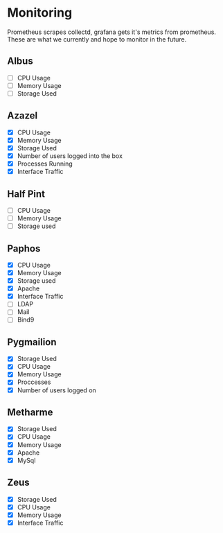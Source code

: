 # Monitoring

Prometheus scrapes collectd, grafana gets it's metrics from prometheus.
These are what we currently and hope to monitor in the future.

## Albus

- [ ] CPU Usage
- [ ] Memory Usage
- [ ] Storage Used

## Azazel

- [x] CPU Usage
- [x] Memory Usage
- [x] Storage Used
- [x] Number of users logged into the box
- [x] Processes Running
- [x] Interface Traffic

## Half Pint

- [ ] CPU Usage
- [ ] Memory Usage
- [ ] Storage used

## Paphos

- [x] CPU Usage
- [x] Memory Usage
- [x] Storage used
- [x] Apache
- [x] Interface Traffic
- [ ] LDAP
- [ ] Mail
- [ ] Bind9

## Pygmailion

- [x] Storage Used
- [x] CPU Usage
- [x] Memory Usage
- [x] Proccesses
- [x] Number of users logged on

## Metharme

- [x] Storage Used
- [x] CPU Usage
- [x] Memory Usage
- [x] Apache
- [x] MySql

## Zeus

- [x] Storage Used
- [x] CPU Usage
- [x] Memory Usage
- [x] Interface Traffic
